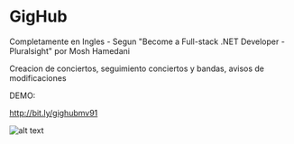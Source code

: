 # GigHub

Completamente en Ingles - Segun "Become a Full-stack .NET Developer - Pluralsight" por Mosh Hamedani

Creacion de conciertos, seguimiento conciertos y bandas, avisos de modificaciones

DEMO:

http://bit.ly/gighubmv91

![alt text](https://user-images.githubusercontent.com/31046332/32850646-7afc7c88-ca11-11e7-8022-ed3cf1710d42.png)
